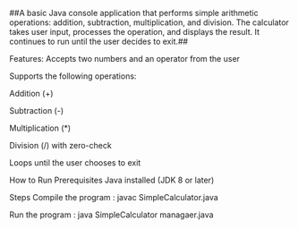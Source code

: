 ##A basic Java console application that performs simple arithmetic operations: addition, subtraction, multiplication, and division. The calculator takes user input, processes the operation, and displays the result. It continues to run until the user decides to exit.##

Features:
Accepts two numbers and an operator from the user

Supports the following operations:

Addition (+)

Subtraction (-)

Multiplication (*)

Division (/) with zero-check

Loops until the user chooses to exit

How to Run
Prerequisites
Java installed (JDK 8 or later)

Steps
Compile the program  :
javac SimpleCalculator.java

Run the program  :
java SimpleCalculator managaer.java

